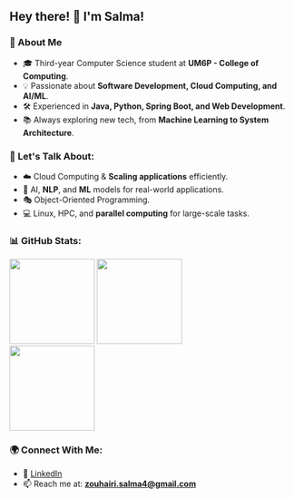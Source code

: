 ## Hey there! 👋 I'm Salma! 

### 🚀 About Me
- 🎓 Third-year Computer Science student at **UM6P - College of Computing**.
- 💡 Passionate about **Software Development, Cloud Computing, and AI/ML**.
- 🛠️ Experienced in **Java, Python, Spring Boot, and Web Development**.
- 📚 Always exploring new tech, from **Machine Learning to System Architecture**.


### 💬 Let's Talk About:
- ☁️ Cloud Computing & **Scaling applications** efficiently.
- 🤖 AI, **NLP**, and **ML** models for real-world applications.
- 🎭 Object-Oriented Programming.
- 💻 Linux, HPC, and **parallel computing** for large-scale tasks.

### 📊 GitHub Stats:
<div align="left">
  <a>
    <img src="https://github-readme-stats.vercel.app/api?username=ZSalmaZ&theme=tokyonight&show_icons=true" height=150 />
  </a>
  <a>
    <img src="https://github-readme-stats.vercel.app/api/top-langs/?username=ZSalmaZ&langs_count=5&theme=tokyonight" height=150 />
  </a>
  <br>
  <a>
    <img src="https://github-readme-streak-stats.herokuapp.com/?user=ZSalmaZ&theme=tokyonight" height=150 />
  </a>
</div>

### 🌍 Connect With Me:
- 💼 [LinkedIn](https://www.linkedin.com/in/Salma-ZOUHAIRI)  
- 📫 Reach me at: **zouhairi.salma4@gmail.com**
